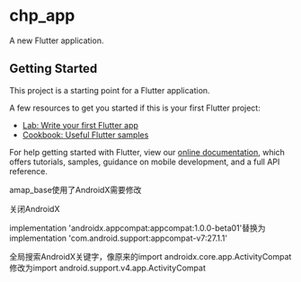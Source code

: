 # chp_app

A new Flutter application.

## Getting Started

This project is a starting point for a Flutter application.

A few resources to get you started if this is your first Flutter project:

- [Lab: Write your first Flutter app](https://flutter.io/docs/get-started/codelab)
- [Cookbook: Useful Flutter samples](https://flutter.io/docs/cookbook)

For help getting started with Flutter, view our 
[online documentation](https://flutter.io/docs), which offers tutorials, 
samples, guidance on mobile development, and a full API reference.

amap_base使用了AndroidX需要修改

关闭AndroidX

implementation 'androidx.appcompat:appcompat:1.0.0-beta01'替换为implementation 'com.android.support:appcompat-v7:27.1.1'

全局搜索AndroidX关键字，像原来的import androidx.core.app.ActivityCompat修改为import android.support.v4.app.ActivityCompat
